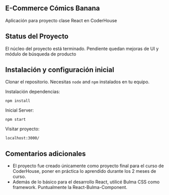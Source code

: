 ## E-Commerce Cómics Banana

Aplicación para proyecto clase React en CoderHouse

## Status del Proyecto
El núcleo del proyecto está terminado. Pendiente quedan mejoras de UI y módulo de búsqueda de producto

## Instalación y configuración inicial
Clonar el repositorio. Necesitas `node` and `npm` instalados en tu equipo.

Instalación dependencias:

`npm install`  

Inicial Server:

`npm start`  

Visitar proyecto:

`localhost:3000/`  

## Comentarios adicionales

  - El proyecto fue creado únicamente como proyecto final para el curso de CoderHouse, poner en práctica lo aprendido durante los 2 meses de curso.
  - Además de lo básico para el desarrollo React, utilicé Bulma CSS como framework. Puntualmente la React-Bulma-Component.

